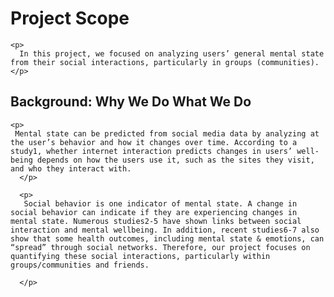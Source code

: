 <html lang="en">
  <head>
    <meta charset="utf-8">
    <meta http-equiv="X-UA-Compatible" content="IE=edge">
    <meta name="viewport" content="width=device-width, initial-scale=1">
  </head>  
  <body>
    <h1>Project Scope</h1>
    
    <p>
      In this project, we focused on analyzing users’ general mental state from their social interactions, particularly in groups (communities).
    </p>
    
  </body>
   <head>
    <meta charset="utf-8">
    <meta http-equiv="X-UA-Compatible" content="IE=edge">
    <meta name="viewport" content="width=device-width, initial-scale=1">
  </head>  
  <body>
    <h2>Background: Why We Do What We Do</h2>
    
    <p>
     Mental state can be predicted from social media data by analyzing at the user’s behavior and how it changes over time. According to a study1, whether internet interaction predicts changes in users’ well-being depends on how the users use it, such as the sites they visit, and who they interact with.
      </p>
      
      <p>
       Social behavior is one indicator of mental state. A change in social behavior can indicate if they are experiencing changes in mental state. Numerous studies2-5 have shown links between social interaction and mental wellbeing. In addition, recent studies6-7 also show that some health outcomes, including mental state & emotions, can “spread” through social networks. Therefore, our project focuses on quantifying these social interactions, particularly within groups/communities and friends.

      </p>
    
   </body>
</html>
